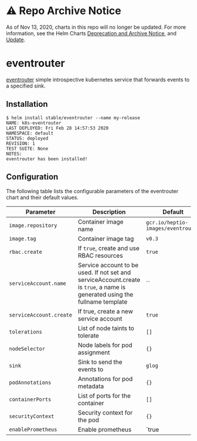 # ⚠️ Repo Archive Notice

As of Nov 13, 2020, charts in this repo will no longer be updated.
For more information, see the Helm Charts [Deprecation and Archive Notice](https://github.com/helm/charts#%EF%B8%8F-deprecation-and-archive-notice), and [Update](https://helm.sh/blog/charts-repo-deprecation/).

# eventrouter

[eventrouter](https://github.com/heptiolabs/eventrouter) simple introspective kubernetes service that forwards events to a specified sink.

## Installation

```console
$ helm install stable/eventrouter --name my-release
NAME: k8s-eventrouter
LAST DEPLOYED: Fri Feb 28 14:57:53 2020
NAMESPACE: default
STATUS: deployed
REVISION: 1
TEST SUITE: None
NOTES:
eventrouter has been installed!
```

## Configuration

The following table lists the configurable parameters of the eventrouter chart and their default values.

|        Parameter        |                                                         Description                                                         |              Default               |
| ----------------------- | --------------------------------------------------------------------------------------------------------------------------- | ---------------------------------- |
| `image.repository`      | Container image name                                                                                                        | `gcr.io/heptio-images/eventrouter` |
| `image.tag`             | Container image tag                                                                                                         | `v0.3`                             |
| `rbac.create`           | If `true`, create and use RBAC resources                                                                                    | `true`                             |
| `serviceAccount.name`   | Service account to be used. If not set and serviceAccount.create is `true`, a name is generated using the fullname template | ``                                 |
| `serviceAccount.create` | If true, create a new service account                                                                                       | `true`                             |
| `tolerations`           | List of node taints to tolerate                                                                                             | `[]`                               |
| `nodeSelector`          | Node labels for pod assignment                                                                                              | `{}`                               |
| `sink`                  | Sink to send the events to                                                                                                  | `glog`                             |
| `podAnnotations`        | Annotations for pod metadata                                                                                                | `{}`                               |
| `containerPorts`        | List of ports for the container                                                                                             | `[]`                               |
| `securityContext`       | Security context for the pod                                                                                                | `{}`                               |
| `enablePrometheus`      | Enable prometheus                                                                                                           | `true                              |
